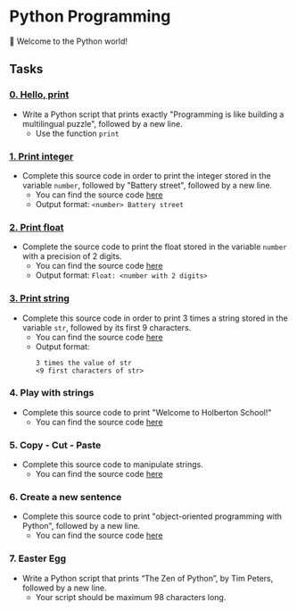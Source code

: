 # Python Programming

:snake: Welcome to the Python world!

## Tasks

### [0. Hello, print](https://github.com/WennieL/holbertonschool-higher_level_programming/blob/master/python-hello_world/2-print.py)
- Write a Python script that prints exactly "Programming is like building a multilingual puzzle", followed by a new line.
  - Use the function `print`

### [1. Print integer](https://github.com/WennieL/holbertonschool-higher_level_programming/blob/master/python-hello_world/3-print_number.py)
- Complete this source code in order to print the integer stored in the variable `number`, followed by "Battery street", followed by a new line.
  - You can find the source code [here](https://github.com/hs-hq/0x00.py/blob/main/3-print_number.py)
  - Output format: `<number> Battery street`

### [2. Print float](https://github.com/WennieL/holbertonschool-higher_level_programming/blob/master/python-hello_world/4-print_float.py)
- Complete the source code to print the float stored in the variable `number` with a precision of 2 digits.
  - You can find the source code [here](https://github.com/hs-hq/0x00.py/blob/main/4-print_float.py)
  - Output format: `Float: <number with 2 digits>`

### [3. Print string](https://github.com/WennieL/holbertonschool-higher_level_programming/blob/master/python-hello_world/5-print_string.py)
- Complete this source code in order to print 3 times a string stored in the variable `str`, followed by its first 9 characters.
  - You can find the source code [here](https://github.com/hs-hq/0x00.py/blob/main/5-print_string.py)
  - Output format: 
    ```
    3 times the value of str
    <9 first characters of str>
    ```

### 4. Play with strings
- Complete this source code to print "Welcome to Holberton School!"
  - You can find the source code [here](link-to-source-code)

### 5. Copy - Cut - Paste
- Complete this source code to manipulate strings.
  - You can find the source code [here](link-to-source-code)

### 6. Create a new sentence
- Complete this source code to print "object-oriented programming with Python", followed by a new line.
  - You can find the source code [here](link-to-source-code)

### 7. Easter Egg
- Write a Python script that prints “The Zen of Python”, by Tim Peters, followed by a new line.
  - Your script should be maximum 98 characters long.

